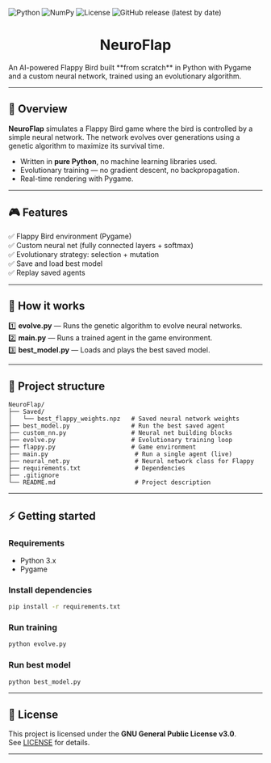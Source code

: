 ![Python](https://img.shields.io/badge/python-3.7%2B-blue)
![NumPy](https://img.shields.io/badge/numpy-%E2%9C%94-lightgrey)
![License](https://img.shields.io/badge/License-GPLv3-blue.svg) 
![GitHub release (latest by date)](https://img.shields.io/github/v/release/Anonymous390/NNFS-MNIST-with-Convolution) 
<h1 align="center">NeuroFlap</h1> 
An AI-powered Flappy Bird built **from scratch** in Python with Pygame and a custom neural network, trained using an evolutionary algorithm.  

---

## 🚀 Overview  

**NeuroFlap** simulates a Flappy Bird game where the bird is controlled by a simple neural network. The network evolves over generations using a genetic algorithm to maximize its survival time.  

- Written in **pure Python**, no machine learning libraries used.  
- Evolutionary training — no gradient descent, no backpropagation.  
- Real-time rendering with Pygame.  

---

## 🎮 Features  

✅ Flappy Bird environment (Pygame)  
✅ Custom neural net (fully connected layers + softmax)  
✅ Evolutionary strategy: selection + mutation  
✅ Save and load best model  
✅ Replay saved agents  

---

## 📝 How it works  

1️⃣ **evolve.py** — Runs the genetic algorithm to evolve neural networks.  
2️⃣ **main.py** — Runs a trained agent in the game environment.  
3️⃣ **best_model.py** — Loads and plays the best saved model.  

---

## 📂 Project structure  

```
NeuroFlap/
├── Saved/
│   └── best_flappy_weights.npz   # Saved neural network weights
├── best_model.py                 # Run the best saved agent
├── custom_nn.py                  # Neural net building blocks
├── evolve.py                     # Evolutionary training loop
├── flappy.py                     # Game environment
├── main.py                        # Run a single agent (live)
├── neural_net.py                  # Neural network class for Flappy
├── requirements.txt               # Dependencies
├── .gitignore
└── README.md                      # Project description
```

---

## ⚡ Getting started  

### Requirements  
- Python 3.x  
- Pygame  

### Install dependencies  
```bash
pip install -r requirements.txt
```

### Run training  
```bash
python evolve.py
```

### Run best model  
```bash
python best_model.py
```

---

## 📌 License  

This project is licensed under the **GNU General Public License v3.0**.  
See [LICENSE](https://www.gnu.org/licenses/gpl-3.0.en.html) for details.  

---
